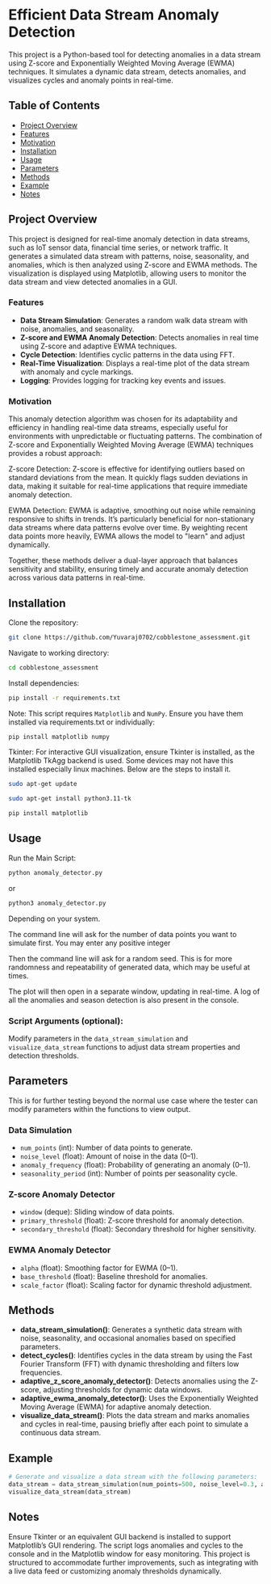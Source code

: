 
# Efficient Data Stream Anomaly Detection

This project is a Python-based tool for detecting anomalies in a data stream using Z-score and Exponentially Weighted Moving Average (EWMA) techniques. It simulates a dynamic data stream, detects anomalies, and visualizes cycles and anomaly points in real-time.

## Table of Contents
- [Project Overview](#project-overview)
- [Features](#features)
- [Motivation](#motivation)
- [Installation](#installation)
- [Usage](#usage)
- [Parameters](#parameters)
- [Methods](#methods)
- [Example](#example)
- [Notes](#notes)

## Project Overview
This project is designed for real-time anomaly detection in data streams, such as IoT sensor data, financial time series, or network traffic. It generates a simulated data stream with patterns, noise, seasonality, and anomalies, which is then analyzed using Z-score and EWMA methods. The visualization is displayed using Matplotlib, allowing users to monitor the data stream and view detected anomalies in a GUI.

### Features
- **Data Stream Simulation**: Generates a random walk data stream with noise, anomalies, and seasonality.
- **Z-score and EWMA Anomaly Detection**: Detects anomalies in real time using Z-score and adaptive EWMA techniques.
- **Cycle Detection**: Identifies cyclic patterns in the data using FFT.
- **Real-Time Visualization**: Displays a real-time plot of the data stream with anomaly and cycle markings.
- **Logging**: Provides logging for tracking key events and issues.

### Motivation
This anomaly detection algorithm was chosen for its adaptability and efficiency in handling real-time data streams, especially useful for environments with unpredictable or fluctuating patterns. The combination of Z-score and Exponentially Weighted Moving Average (EWMA) techniques provides a robust approach:

Z-score Detection: Z-score is effective for identifying outliers based on standard deviations from the mean. It quickly flags sudden deviations in data, making it suitable for real-time applications that require immediate anomaly detection.

EWMA Detection: EWMA is adaptive, smoothing out noise while remaining responsive to shifts in trends. It’s particularly beneficial for non-stationary data streams where data patterns evolve over time. By weighting recent data points more heavily, EWMA allows the model to "learn" and adjust dynamically.

Together, these methods deliver a dual-layer approach that balances sensitivity and stability, ensuring timely and accurate anomaly detection across various data patterns in real-time.

## Installation
Clone the repository:

```bash
git clone https://github.com/Yuvaraj0702/cobblestone_assessment.git
```
Navigate to working directory:

```bash
cd cobblestone_assessment
```

Install dependencies:

```bash
pip install -r requirements.txt
```

Note: This script requires `Matplotlib` and `NumPy`. Ensure you have them installed via requirements.txt or individually:

```bash
pip install matplotlib numpy
```

Tkinter: For interactive GUI visualization, ensure Tkinter is installed, as the Matplotlib TkAgg backend is used. Some devices may not have this installed especially linux machines. Below are the steps to install it.

```bash
sudo apt-get update
```
```bash
sudo apt-get install python3.11-tk
```
```bash
pip install matplotlib 
```

## Usage
Run the Main Script:

```bash
python anomaly_detector.py
```
or

```bash
python3 anomaly_detector.py
```
Depending on your system.

The command line will ask for the number of data points you want to simulate first. You may enter any positive integer

Then the command line will ask for a random seed. This is for more randomness and repeatability of generated data, which may be useful at times.

The plot will then open in a separate window, updating in real-time. A log of all the anomalies and season detection is also present in the console.

### Script Arguments (optional): 
Modify parameters in the `data_stream_simulation` and `visualize_data_stream` functions to adjust data stream properties and detection thresholds.

## Parameters
This is for further testing beyond the normal use case where the tester can modify parameters within the functions to view output.
### Data Simulation
- `num_points` (int): Number of data points to generate.
- `noise_level` (float): Amount of noise in the data (0–1).
- `anomaly_frequency` (float): Probability of generating an anomaly (0–1).
- `seasonality_period` (int): Number of points per seasonality cycle.

### Z-score Anomaly Detector
- `window` (deque): Sliding window of data points.
- `primary_threshold` (float): Z-score threshold for anomaly detection.
- `secondary_threshold` (float): Secondary threshold for higher sensitivity.

### EWMA Anomaly Detector
- `alpha` (float): Smoothing factor for EWMA (0–1).
- `base_threshold` (float): Baseline threshold for anomalies.
- `scale_factor` (float): Scaling factor for dynamic threshold adjustment.

## Methods
- **data_stream_simulation()**: Generates a synthetic data stream with noise, seasonality, and occasional anomalies based on specified parameters.
- **detect_cycles()**: Identifies cycles in the data stream by using the Fast Fourier Transform (FFT) with dynamic thresholding and filters low frequencies.
- **adaptive_z_score_anomaly_detector()**: Detects anomalies using the Z-score, adjusting thresholds for dynamic data windows.
- **adaptive_ewma_anomaly_detector()**: Uses the Exponentially Weighted Moving Average (EWMA) for adaptive anomaly detection.
- **visualize_data_stream()**: Plots the data stream and marks anomalies and cycles in real-time, pausing briefly after each point to simulate a continuous data stream.

## Example
```python
# Generate and visualize a data stream with the following parameters:
data_stream = data_stream_simulation(num_points=500, noise_level=0.3, anomaly_frequency=0.05, seasonality_period=50)
visualize_data_stream(data_stream)
```

## Notes
Ensure Tkinter or an equivalent GUI backend is installed to support Matplotlib’s GUI rendering.
The script logs anomalies and cycles to the console and in the Matplotlib window for easy monitoring.
This project is structured to accommodate further improvements, such as integrating with a live data feed or customizing anomaly thresholds dynamically.

